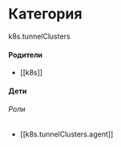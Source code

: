 # Категория

k8s.tunnelClusters


#### Родители

- [[k8s]]


#### Дети

###### Роли
- [[k8s.tunnelClusters.agent]]
